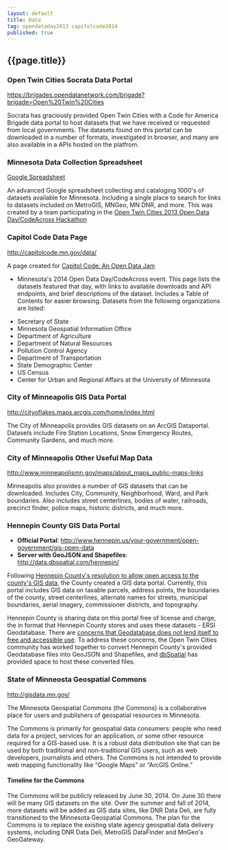 ```yaml
---
layout: default
title: Data
tag: opendataday2013 capitolcode2014
published: true
---
```


## {{page.title}}

### Open Twin Cities Socrata Data Portal

<https://brigades.opendatanetwork.com/brigade?brigade=Open%20Twin%20Cities>

Socrata has graciously provided Open Twin Cities with a Code for America Brigade 
data portal to host datasets that we have received or requested from local 
governments. The datasets found on this portal can be downloaded in a number of
formats, investigated in browser, and many are also available in a APIs hosted 
on the platfrom.

### Minnesota Data Collection Spreadsheet

[Google Spreadsheet](https://docs.google.com/spreadsheet/ccc?key=0AtkFCdxQ11AOdGpWWnpuVzdaNG1SVG40MXlyZ0hSVEE#gid=13)

An advanced Google spreadsheet collecting and cataloging 1000's of datasets
available for Minnesota. Including a single place to search for links to
datasets included on MetroGIS, MNGeo, MN DNR, and more. This was created by a
team participating in the 
[Open Twin Cities 2013 Open Data Day/CodeAcross Hackathon](/events/2013/02/23/open-data-day-hackathon/)

### Capitol Code Data Page

<http://capitolcode.mn.gov/data/>

A page created for [Capitol Code: An Open Data Jam](/events/2014/02/22/capitol-code/)
- Minnesota's 2014 Open Data Day/CodeAcross event. This page lists the datasets
featured that day, with links to available downloads and API endpoints, and
brief descriptions of the dataset. Includes a Table of Contents for easier
browsing. Datasets from the following organizations are listed:

* Secretary of State
* Minnesota Geospatial Information Office
* Department of Agriculture
* Department of Natural Resources
* Pollution Control Agency
* Department of Transportation
* State Demographic Center
* US Census
* Center for Urban and Regional Affairs at the University of Minnesota

### City of Minneapolis GIS Data Portal

<http://cityoflakes.maps.arcgis.com/home/index.html>

The City of Minneapolis provides GIS datasets on an ArcGIS Dataportal. Datasets
include Fire Station Locations, Snow Emergency Routes, Community Gardens, and
much more.

### City of Minneapolis Other Useful Map Data

<http://www.minneapolismn.gov/maps/about_maps_public-maps-links>

Minneapolis also provides a number of GIS datasets that can be downloaded.
Includes City, Community, Neighborhood, Ward, and Park boundaries. Also 
includes street centerlines, bodies of water, railroads, precinct finder,
police maps, historic districts, and much more.

### Hennepin County GIS Data Portal

* **Official Portal**: <http://www.hennepin.us/your-government/open-government/gis-open-data>
* **Server with GeoJSON and Shapefiles**: <http://data.dbspatial.com/hennepin/>

Following [Hennepin County's resolution to allow open access to the county's
GIS data](/2014/02/12/ramsey-and-hennepin-pass-opengis/), the County created
a GIS data portal. Currently, this portal includes GIS data on taxable parcels,
address points, the boundaries of the county, street centerlines, alternate
names for streets, municipal boundaries, aerial imagery, commissioner 
districts, and topography.

Hennepin County is sharing data on this portal free of license and charge, the 
in format that Hennepin County stores and uses these datasets - ERSI 
Geodatabase. There are [concerns that Geodatabase does not lend itself to free
and accessible use](https://groups.google.com/d/msg/twin-cities-brigade/kAip-krnO8g/Yht9GvUq3JMJ).
To address these concerns, the Open Twin Cities community has worked
together to convert Hennepin County's provided Geodatabase files into GeoJSON
and Shapefiles, and [dbSpatial](http://dbspatial.com) has provided space to
host these converted files.

### State of Minneosta Geospatial Commons

<http://gisdata.mn.gov/>

The Minnesota Geospatial Commons (the Commons) is a collaborative place for users and publishers of geospatial resources in Minnesota.

The Commons is primarily for geospatial data consumers: people who need data for a project, services for an application, or some other resource required for a GIS-based use. It is a robust data distribution site that can be used by both traditional and non-traditional GIS users, such as web developers, journalists and others. The Commons is not intended to provide web mapping functionality like “Google Maps” or “ArcGIS Online.”

#### Timeline for the Commons

The Commons will be publicly released by June 30, 2014. On June 30 there will be many GIS datasets on the site. Over the summer and fall of 2014, more datasets will be added as GIS data sites, like DNR Data Deli, are fully transitioned to the Minnesota Geospatial Commons. The plan for the Commons is to replace the existing state agency geospatial data delivery systems, including DNR Data Deli, MetroGIS DataFinder and MnGeo's GeoGateway.  
